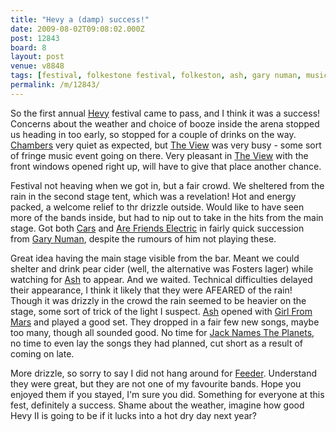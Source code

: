 ```yaml
---
title: "Hevy a (damp) success!"
date: 2009-08-02T09:08:02.000Z
post: 12843
board: 8
layout: post
venue: v8848
tags: [festival, folkestone festival, folkeston, ash, gary numan, music, gig, concert, festival, pear cider, rain, hevy, chambers, view]
permalink: /m/12843/
---
```

So the first annual <a href="http://www.hevy.co.uk">Hevy</a> festival came to pass, and I think it was a success! Concerns about the weather and choice of booze inside the arena stopped us heading in too early, so stopped for a couple of drinks on the way. <a href="/wiki/chambers">Chambers</a> very quiet as expected, but <a href="/wiki/view">The View</a> was very busy - some sort of fringe music event going on there. Very pleasant in <a href="/wiki/view">The View</a> with the front windows opened right up, will have to give that place another chance.

Festival not heaving when we got in, but a fair crowd. We sheltered from the rain in the second stage tent, which was a revelation! Hot and energy packed, a welcome relief to thr drizzle outside. Would like to have seen more of the bands inside, but had to nip out to take in the hits from the main stage. Got both <a href="/wiki/cars">Cars</a> and <a href="/wiki/are+friends+electric">Are Friends Electric</a> in fairly quick succession from <a href="/wiki/gary+numan">Gary Numan</a>, despite the rumours of him not playing these.

Great idea having the main stage visible from the bar. Meant we could shelter and drink pear cider (well, the alternative was Fosters lager) while watching for <a href="/wiki/ash">Ash</a> to appear. And we waited. Technical difficulties delayed their appearance, I think it likely that they were AFEARED of the rain! Though it was drizzly in the crowd the rain seemed to be heavier on the stage, some sort of trick of the light I suspect. <a href="/wiki/ash">Ash</a> opened with <a href="/wiki/girl+from+mars">Girl From Mars</a> and played a good set. They dropped in a fair few new songs, maybe too many, though all sounded good. No time for <a href="/wiki/jack+names+the+planets">Jack Names The Planets</a>, no time to even lay the songs they had planned, cut short as a result of coming on late.

More drizzle, so sorry to say I did not hang around for <a href="/wiki/feeder">Feeder</a>. Understand they were great, but they are not one of my favourite bands. Hope you enjoyed them if you stayed, I'm sure you did. Something for everyone at this fest, definitely a success. Shame about the weather, imagine how good Hevy II is going to be if it lucks into a hot dry day next year?
